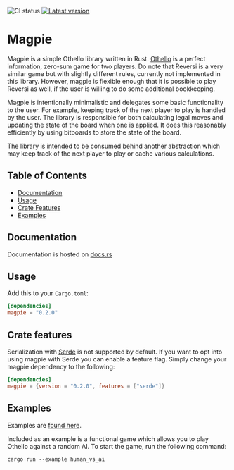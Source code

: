 ![CI status](https://github.com/LimeEng/othello/workflows/CI/badge.svg)
[![Latest version](https://img.shields.io/crates/v/magpie.svg)](https://crates.io/crates/magpie)

# Magpie

Magpie is a simple Othello library written in Rust. [Othello](https://en.wikipedia.org/wiki/Reversi) is a perfect information, zero-sum game for two players. Do note that Reversi is a very similar game but with slightly different rules, currently not implemented in this library. However, magpie is flexible enough that it is possible to play Reversi as well, if the user is willing to do some additional bookkeeping.

Magpie is intentionally minimalistic and delegates some basic functionality to the user. For example, keeping track of the next player to play is handled by the user. The library is responsible for both calculating legal moves and updating the state of the board when one is applied. It does this reasonably efficiently by using bitboards to store the state of the board.

The library is intended to be consumed behind another abstraction which may keep track of the next player to play or cache various calculations.

## Table of Contents
- [Documentation](#documentation)
- [Usage](#usage)
- [Crate Features](#crate-features)
- [Examples](#examples)

## Documentation

Documentation is hosted on [docs.rs](https://docs.rs/magpie/)

## Usage

Add this to your `Cargo.toml`:

```toml
[dependencies]
magpie = "0.2.0"
```

## Crate features

Serialization with [Serde](https://serde.rs/) is not supported by default. If you want to opt into using magpie with Serde you can enable a feature flag. Simply change your magpie dependency to the following:

```toml
[dependencies]
magpie = {version = "0.2.0", features = ["serde"]}
```

## Examples

Examples are [found here](/examples).

Included as an example is a functional game which allows you to play Othello against a random AI. To start the game, run the following command:

```
cargo run --example human_vs_ai
```
